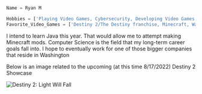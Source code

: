 ```python
Name = Ryan M

Hobbies = ['Playing Video Games, Cybersecurity, Developing Video Games, Image Editing']
Favorite_Video_Games = ['Destiny 2/The Destiny franchise, Minecraft, Watch_Dogs franchise'] 
```

I intend to learn Java this year. That would allow me to attempt making Minecraft mods. 
Computer Science is the field that my long-term career goals fall into. I hope to eventually work for one of those bigger companies that reside in Washington

Below is an image related to the upcoming (at this time 8/17/2022) Destiny 2 Showcase

![Destiny 2: Light Will Fall](https://images.gamespress.com/Content/Artwork/NickNack/Bungie/artwork/2022/07/211137-f8b7a34c/destiny_showcase_2022_16x9_EN_1.png?lightbox=y&ex=2022-10-01+03%3A00%3A00&sky=cc97e451fbe27a5510222b0354c6e9479e62faef9fa40b605caab9e5e77d90ca&w=1024&maxheight=4096&mode=pad&format=png)
